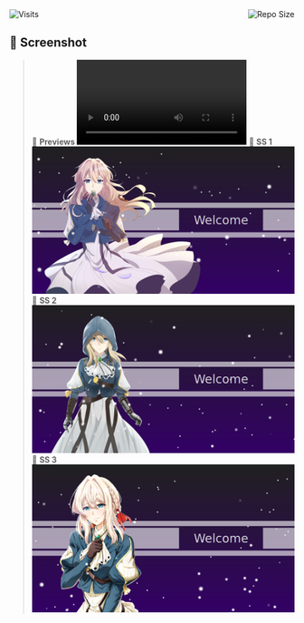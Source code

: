 <img alt="Visits" src="https://badges.pufler.dev/visits/13atm01/VioletEvergarden-Splashscreen?style=flat-square&label=&color=success&logo=GitHub&logoColor=white&labelColor=373e4d"/> 
<img alt="Repo Size" align="right" src="https://github-size-badge.herokuapp.com/13atm01/VioletEvergarden-Splashscreen.svg"/>

## :art: Screenshot

> :link: **Previews**  ![SS](/Other/Splash-Screen03.mp4)
> :link: **SS 1**  ![SS](/Other/Splash-Screen.png)
> :link: **SS 2**  ![SS](/Other/Splash-Screen01.png)
> :link: **SS 3**  ![SS](/Other/Splash-Screen02.png)
